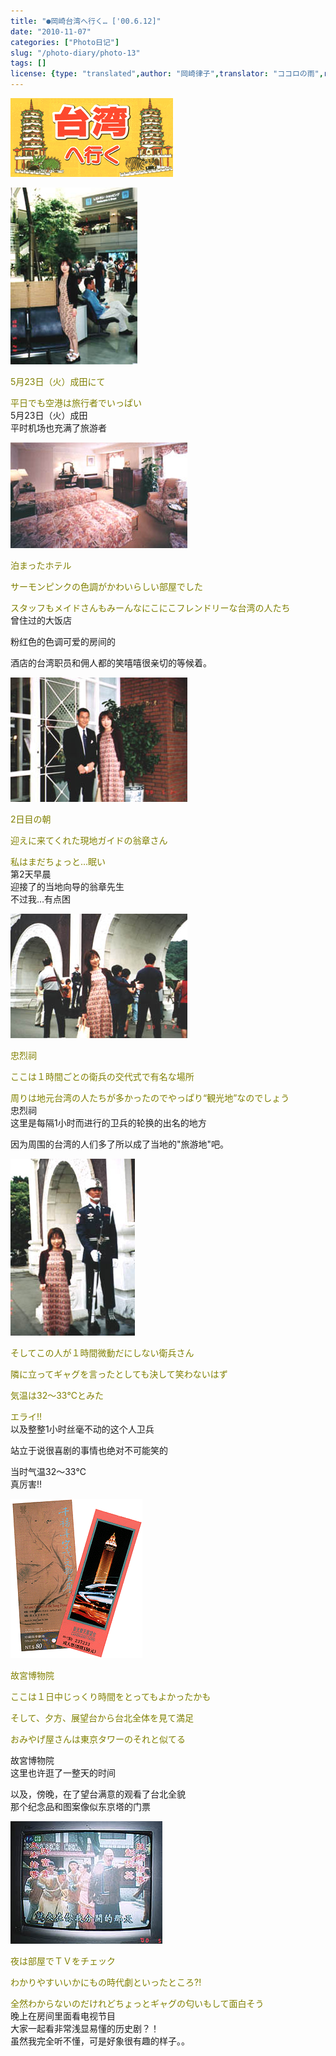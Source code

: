 ```yaml
---
title: "●岡崎台湾へ行く… ['00.6.12]"
date: "2010-11-07"
categories: ["Photo日记"]
slug: "/photo-diary/photo-13"
tags: []
license: {type: "translated",author: "岡崎律子",translator: "ココロの雨",reproduced-url: "http://www.ne.jp/asahi/okazaki/book/photo/photo13.html",reproduced-website: "岡崎律子Book"}
---
```


[![](./images/Tw-title.gif "Tw-title")](./images/Tw-title.gif)  

  
[![](./images/Taiwan1.jpg "Taiwan1")](./images/Taiwan1.jpg)  

  
<span style="color: #808000;">5月23日（火）成田にて</span>  

  
<span style="color: #808000;">平日でも空港は旅行者でいっぱい</span>  
5月23日（火）成田  
平时机场也充满了旅游者  

  
[![](./images/Taiwan2.jpg "Taiwan2")](./images/Taiwan2.jpg)  

  
<span style="color: #808000;">泊まったホテル</span>  

  
<span style="color: #808000;">サーモンピンクの色調がかわいらしい部屋でした</span>  

  
<span style="color: #808000;">スタッフもメイドさんもみーんなにこにこフレンドリーな台湾の人たち</span>  
曾住过的大饭店  

  
粉红色的色调可爱的房间的  

  
酒店的台湾职员和佣人都的笑嘻嘻很亲切的等候着。  

  
[![](./images/Taiwan3.jpg "Taiwan3")](./images/Taiwan3.jpg)  

  
<span style="color: #808000;">2日目の朝</span>  

  
<span style="color: #808000;">迎えに来てくれた現地ガイドの翁章さん</span>  

  
<span style="color: #808000;">私はまだちょっと…眠い</span>  
第2天早晨  
迎接了的当地向导的翁章先生  
不过我…有点困  

  
[![](./images/Taiwan4.jpg "Taiwan4")](./images/Taiwan4.jpg)  

  
<span style="color: #808000;">忠烈祠</span>  

  
<span style="color: #808000;">ここは１時間ごとの衛兵の交代式で有名な場所</span>  

  
<span style="color: #808000;">周りは地元台湾の人たちが多かったのでやっぱり“観光地”なのでしょう</span>  
忠烈祠  
这里是每隔1小时而进行的卫兵的轮换的出名的地方  

  
因为周围的台湾的人们多了所以成了当地的"旅游地"吧。  

  
[![](./images/Taiwan5.jpg "Taiwan5")](./images/Taiwan5.jpg)  

  
<span style="color: #808000;">そしてこの人が１時間微動だにしない衛兵さん</span>  

  
<span style="color: #808000;">隣に立ってギャグを言ったとしても決して笑わないはず</span>  

  
<span style="color: #808000;">気温は32～33℃とみた</span>  

  
<span style="color: #808000;">エライ!!</span>  
以及整整1小时丝毫不动的这个人卫兵  

  
站立于说很喜剧的事情也绝对不可能笑的  

  
当时气温32～33℃  
真厉害!!  

  
[![](./images/Taiwan6.gif "Taiwan6")](./images/Taiwan6.gif)  

  
<span style="color: #808000;">故宮博物院</span>  

  
<span style="color: #808000;">ここは１日中じっくり時間をとってもよかったかも</span>  

  
<span style="color: #808000;">そして、夕方、展望台から台北全体を見て満足</span>  

  
<span style="color: #808000;">おみやげ屋さんは東京タワーのそれと似てる</span>  

  
故宮博物院  
这里也许逛了一整天的时间  

  
以及，傍晚，在了望台满意的观看了台北全貌  
那个纪念品和图案像似东京塔的门票  

  
[![](./images/Taiwan7.jpg "Taiwan7")](./images/Taiwan7.jpg)  

  
<span style="color: #808000;">夜は部屋でＴＶをチェック</span>  

  
<span style="color: #808000;">わかりやすいいかにもの時代劇といったところ?!</span>  

  
<span style="color: #808000;">全然わからないのだけれどちょっとギャグの匂いもして面白そう</span>  
晚上在房间里面看电视节目  
大家一起看非常浅显易懂的历史剧？！  
虽然我完全听不懂，可是好象很有趣的样子。。

